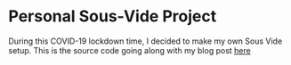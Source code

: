 # Personal Sous-Vide Project
During this COVID-19 lockdown time, I decided to make my own Sous Vide setup. This is the source code going
along with my blog post [here](https://jonathan.engineer/posts/sous-vide-1/)
